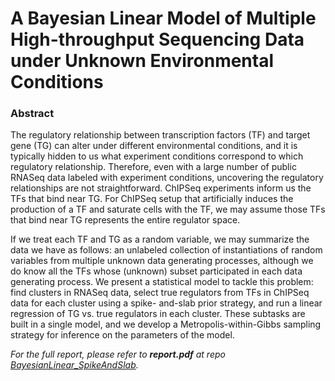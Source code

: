 # A Bayesian Linear Model of Multiple High-throughput Sequencing Data under Unknown Environmental Conditions

### Abstract

The regulatory relationship between transcription factors (TF) and target gene (TG) can alter under different environmental conditions, and it is typically hidden to us what experiment conditions correspond to which regulatory relationship. Therefore, even with a large number of public RNASeq data labeled with experiment conditions, uncovering the regulatory relationships are not straightforward. ChIPSeq experiments inform us the TFs that bind near TG. For ChIPSeq setup that artificially induces the production of a TF and saturate cells with the TF, we may assume those TFs that bind near TG represents the entire regulator space.

If we treat each TF and TG as a random variable, we may summarize the data we have as follows: an unlabeled collection of instantiations of random variables from multiple unknown data generating processes, although we do know all the TFs whose (unknown) subset participated in each data generating process. We present a statistical model to tackle this problem: find clusters in RNASeq data, select true regulators from TFs in ChIPSeq data for each cluster using a spike- and-slab prior strategy, and run a linear regression of TG vs. true regulators in each cluster. These subtasks are built in a single model, and we develop a Metropolis-within-Gibbs sampling strategy for inference on the parameters of the model.

*For the full report, please refer to __report.pdf__ at repo [BayesianLinear_SpikeAndSlab](https://github.com/yuan-yin-truly/BayesianLinear_SpikeAndSlab/blob/main/report.pdf).*